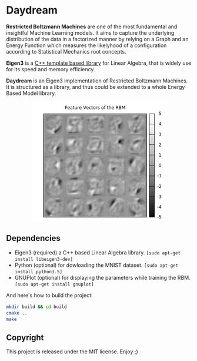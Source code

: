 Daydream
========

__Restricted Boltzmann Machines__ are one of the most fundamental and insightful Machine Learning models. 
It aims to capture the underlying distribution of the data in a factorized manner by relying on a Graph and an Energy Function which measures the likelyhood of a configuration according to Statistical Mechanics root concepts. 

__Eigen3__ is a [C++ template based library](ttp://eigen.tuxfamily.org/index.php?title=Main_Page) for Linear Algebra, that is widely use for its speed and memory efficiency.

__Daydream__ is an Eigen3 implementation of Restricted Boltzmann Machines. It is structured as a library, and thus could be extended to a whole Energy Based Model library. 

<p align="center">
  <img src="https://github.com/Cryst4L/Daydream/blob/master/example.png"/>
</p>

Dependencies
------------

- Eigen3 (required) a C++ based Linear Algebra library. ```[sudo apt-get install libeigen3-dev] ```
- Python (optional) for dowloading the MNIST dataset. ```[sudo apt-get install python3.5] ```
- GNUPlot (optional) for displaying the parameters while training the RBM. ```[sudo apt-get install gnuplot]```

And here's how to build the project:
```sh
mkdir build && cd build
cmake ..
make
```
Copyright
----------
This project is released under the MIT license. Enjoy ;)

